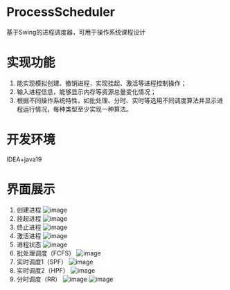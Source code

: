 # ProcessScheduler
基于Swing的进程调度器，可用于操作系统课程设计
# 实现功能
1. 能实现模拟创建、撤销进程，实现挂起、激活等进程控制操作；
2. 输入进程信息，能够显示内存等资源总量变化情况；
3. 根据不同操作系统特性，如批处理、分时、实时等选用不同调度算法并显示进程运行情况，每种类型至少实现一种算法。
# 开发环境
IDEA+java19
# 界面展示
1. 创建进程
![image](https://github.com/Everglow-X/ProcessScheduler/assets/59141290/f7bb3de2-bdaf-438c-a126-07952ffac36c)
2. 挂起进程
![image](https://github.com/Everglow-X/ProcessScheduler/assets/59141290/1e5f4f7d-838d-495b-8bd2-78a475accd5e)
3. 终止进程
![image](https://github.com/Everglow-X/ProcessScheduler/assets/59141290/d5108443-3af6-4469-90ec-5abea4e89f45)
4. 激活进程
![image](https://github.com/Everglow-X/ProcessScheduler/assets/59141290/b1f822ce-0781-4701-8b2d-fdde6d4f5aa2)
5. 进程状态
![image](https://github.com/Everglow-X/ProcessScheduler/assets/59141290/77c34700-bac3-47c0-8e90-9f99a12f3fe7)
6. 批处理调度（FCFS）
![image](https://github.com/Everglow-X/ProcessScheduler/assets/59141290/cab24180-631a-425c-8af7-a9ccffc1bdc3)
7. 实时调度1（SPF）
![image](https://github.com/Everglow-X/ProcessScheduler/assets/59141290/717aa7d6-f2ce-48f5-b59c-37263113a911)
8. 实时调度2（HPF）
![image](https://github.com/Everglow-X/ProcessScheduler/assets/59141290/aa74dba8-fd34-4b55-924f-1602c8fca81f)
9. 分时调度（RR）
![image](https://github.com/Everglow-X/ProcessScheduler/assets/59141290/63476be7-e90f-4495-938a-5b90bbcbcdb0)
![image](https://github.com/Everglow-X/ProcessScheduler/assets/59141290/d9a13861-5f66-4f9d-8601-cef1c5793ad3)
